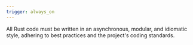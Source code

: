 ```yaml
---
trigger: always_on
---
```


All Rust code must be written in an asynchronous, modular, and idiomatic style, adhering to best practices and the project's coding standards.
